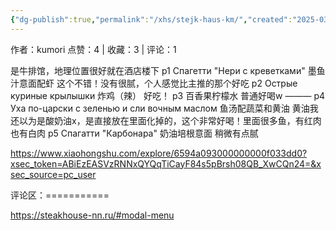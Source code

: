 ```yaml
---
{"dg-publish":true,"permalink":"/xhs/stejk-haus-km/","created":"2025-03-17T18:29:05.175+08:00","updated":"2025-03-17T20:46:41.100+08:00"}
---
```


作者：kumori
点赞：4   |   收藏：3   |   评论：1

是牛排馆，地理位置很好就在酒店楼下
p1 Спагетти "Нери с креветками" 墨鱼汁意面配虾 这个不错！没有很腻，个人感觉比主推的那个好吃
p2 Острые куриные крылышки 炸鸡（辣） 好吃！
p3 百香果柠檬水 普通好喝w
———
p4 Уха по-царски с зеленью и сли вочным маслом 鱼汤配蔬菜和黄油 黄油我还以为是酸奶油x，是直接放在里面化掉的，这个非常好喝！里面很多鱼，有红肉也有白肉
p5 Спагатти "Карбонара" 奶油培根意面 稍微有点腻

https://www.xiaohongshu.com/explore/6594a093000000000f033dd0?xsec_token=ABiEzEASVzRNNxQYQqTiCayF84s5pBrsh08QB_XwCQn24=&xsec_source=pc_user

评论区：===========

https://steakhouse-nn.ru/#modal-menu